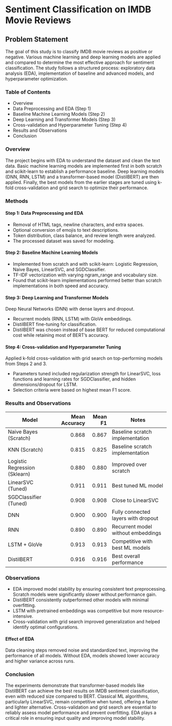 # Sentiment Classification on IMDB Movie Reviews
## Problem Statement
The goal of this study is to classify IMDB movie reviews as positive or negative. Various machine learning and deep learning models are applied and compared to determine the most effective approach for sentiment classification. The study follows a structured process: exploratory data analysis (EDA), implementation of baseline and advanced models, and hyperparameter optimization.

### Table of Contents
- Overview
- Data Preprocessing and EDA (Step 1)
- Baseline Machine Learning Models (Step 2)
- Deep Learning and Transformer Models (Step 3)
- Cross-validation and Hyperparameter Tuning (Step 4)
- Results and Observations
- Conclusion

### Overview
The project begins with EDA to understand the dataset and clean the text data. Basic machine learning models are implemented first in both scratch and scikit-learn to establish a performance baseline. Deep learning models (DNN, RNN, LSTM) and a transformer-based model (DistilBERT) are then applied. Finally, the best models from the earlier stages are tuned using k-fold cross-validation and grid search to optimize their performance.

### Methods
#### Step 1: Data Preprocessing and EDA
- Removal of HTML tags, newline characters, and extra spaces.
- Optional conversion of emojis to text descriptions.
- Token distribution, class balance, and review length were analyzed.
- The processed dataset was saved for modeling.

#### Step 2: Baseline Machine Learning Models
- Implemented from scratch and with scikit-learn: Logistic Regression, Naive Bayes, LinearSVC, and SGDClassifier.
- TF-IDF vectorization with varying ngram_range and vocabulary size.
- Found that scikit-learn implementations performed better than scratch implementations in both speed and accuracy.

#### Step 3: Deep Learning and Transformer Models
Deep Neural Networks (DNN) with dense layers and dropout.

- Recurrent models (RNN, LSTM) with GloVe embeddings.
- DistilBERT fine-tuning for classification.
- DistilBERT was chosen instead of base BERT for reduced computational cost while retaining most of BERT’s accuracy.

#### Step 4: Cross-validation and Hyperparameter Tuning
Applied k-fold cross-validation with grid search on top-performing models from Steps 2 and 3.

- Parameters tuned included regularization strength for LinearSVC, loss functions and learning rates for SGDClassifier, and hidden dimensions/dropout for LSTM.
- Selection criteria were based on highest mean F1 score.

### Results and Observations
| Model                         | Mean Accuracy | Mean F1 | Notes                               |
|-------------------------------|--------------:|--------:|-------------------------------------|
| Naive Bayes (Scratch)         |         0.868 |   0.867 | Baseline scratch implementation     |
| KNN (Scratch)                 |         0.815 |   0.825 | Baseline scratch implementation     |
| Logistic Regression (Sklearn) |         0.880 |   0.880 | Improved over scratch               |
| LinearSVC (Tuned)             |         0.911 |   0.911 | Best tuned ML model                 |
| SGDClassifier (Tuned)         |         0.908 |   0.908 | Close to LinearSVC                  |
| DNN                           |         0.900 |   0.900 | Fully connected layers with dropout |
| RNN                           |         0.890 |   0.890 | Recurrent model without embeddings  |
| LSTM + GloVe                  |         0.913 |   0.913 | Competitive with best ML models     |
| DistilBERT                    |         0.916 |   0.916 | Best overall performance            |



### Observations

- EDA improved model stability by ensuring consistent text preprocessing.
Scratch models were significantly slower without performance gain.
- DistilBERT consistently outperformed other models with minimal overfitting.
- LSTM with pretrained embeddings was competitive but more resource-intensive.
- Cross-validation with grid search improved generalization and helped identify optimal configurations.

#### Effect of EDA
Data cleaning steps removed noise and standardized text, improving the performance of all models. Without EDA, models showed lower accuracy and higher variance across runs.

### Conclusion
The experiments demonstrate that transformer-based models like DistilBERT can achieve the best results on IMDB sentiment classification, even with reduced size compared to BERT. Classical ML algorithms, particularly LinearSVC, remain competitive when tuned, offering a faster and lighter alternative. Cross-validation and grid search are essential to reliably assess model performance and prevent overfitting. EDA plays a critical role in ensuring input quality and improving model stability.